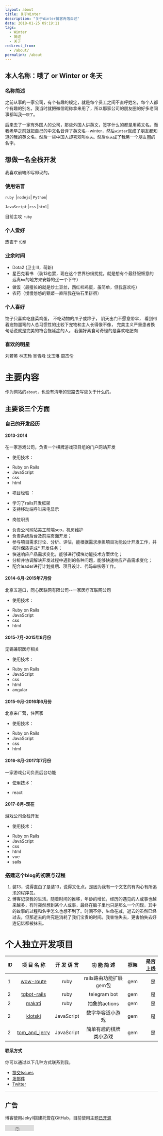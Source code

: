```yaml
---
layout: about
title: 关于Winter
description: "关于Winter博客角落自述"
data: 2018-01-25 09:19:11
tags:
  - Winter
  - 简述
  - 关于
redirect_from:
  - /about/
permalink: /about
---
```


##  本人名称：哦了 or Winter or 冬天

### 名称简述

之前从事的一家公司，有个有趣的规定，就是每个员工之间不直呼姓名，每个人都个有趣的别名，我当时就把微信昵称拿来用了，所以那家公司的朋友圈的好多老同事都叫我--`哦了`。

后来去了一家有外国人的公司，那些外国人讲英文，签字什么的都是用英文名。而我老早之前就把自己的中文名音译了英文名--winter，然后`winter`就成了朋友都知道的我的英文名。然后一些中国人却喜欢叫`冬天`。然后`冬天`成了我另一个朋友圈的名字。

## 想做一名全栈开发

我喜欢前端即写即现的。

### 使用语言

``ruby ``|``nodejs``| ``Python``|

 ``JavaScript`` |``css`` |``html``|

 目前主攻 ``ruby``

### 个人爱好

 热衷于 `幻想`

### 业余时间

- Dota2 (卫士III，萌新)
- 星巴克看书 （装13也罢，现在这个世界纷纷扰扰，就是想有个最舒服惬意的远离🛏️的地方来安静的坐一个下午）
- 做饭（最擅长的就是炒土豆丝，西红柿鸡蛋，虽简单，但我喜欢吃）
- 农药（慢慢悠悠的甄姬一直陪我在钻石里徘徊）

### 个人喜好

饺子只喜欢吃韭菜鸡蛋，
不吃动物的爪子或蹄子，
阴天出门不愿意带伞，
看到带着宠物遛弯的人总习惯性的比较下宠物和主人长得像不像，
完美主义严重患者换句话说就是完美的符合拖延症的人，
我偏好素食可奇怪的是喜欢吃肥肉

### 喜欢的明星
刘若英 林志玲 吴青峰 沈玉琳 周杰伦

# 主要内容

作为网站的`about`，也没有清晰的思路去写些关于什么的。

## 主要谈三个方面

### 自己的开发经历

#### 2013-2014
在一家游戏公司，负责一个棋牌游戏项目组的门户网站开发
* 使用技术：
- Ruby on Rails
- JavaScript
- css
- html

* 项目经验 ：   
- 学习了rails开发框架
- 支持移动端呼叫来电显示

* 岗位职责
- 负责公司网站美工前端seo，机房维护
- 负责系统后台及前端页面开发；
- 参与项目需求讨论、分析、评估，能根据需求承担项目功能设计开发工作，并按时保质完成* 开发任务；
- 快速响应产品需求变化，能够进行模块功能技术方案优化；
- 分析并协调解决开发过程中遇到的各种问题，能够快速响应产品需求变化；
- 配合leader进行计划排期、项目设计、代码审核等工作。

#### 2014-6月-2015年7月份
北京五道口，同心医联网有限公司--一家医疗互联网公司

* 使用技术：
- Ruby on Rails
- JavaScript
- css
- html

#### 2015-7月-2015年8月份
无锡兼职医疗相关

* 使用技术：
- Ruby on Rails
- JavaScript
- css
- html
- angular

#### 2015-9月-2016年6月份
北京来广营，住百家

* 使用技术：
- Ruby on Rails
- JavaScript
- css
- html

#### 2016-8月-2017年7月份
一家游戏公司负责后台功能

* 使用技术：
- react

#### 2017-8月-现在
游戏公司全栈开发

* 使用技术：
- Ruby on Rails
- JavaScript
- css
- html
- vue
- sails

### 搭建这个blog的初衷与过程

1. 装13，说得直白了是装13，说得文化点，是因为我有一个文艺的有内心有所追求的程序员。
2. 博客记录我的生活。随着时间的推移，年龄的增长，经历的遇见的人或事也越来越多，有时突然想到某个人或事，最终在脑子里也只是那么一个闪现，其中的故事的过程和名字怎么也想不到了。时间不停，生命在减，逝去的虽然已经过去，但那逝去的终究是消耗了我们宝贵的时间。我害怕失去，更害怕失去好连记忆都被抹去。

# 个人独立开发项目

ID|项 目 名 称| 开 发 语 言| 功 能 简 述| 框架| 是否上线|
|:--------|:-------:|:-------:|:-------:|:-------:|-------:|
1|[wow-route](https://github.com/winterbang/wow-route)| ruby |rails路由功能扩展gem包|gem|是
2|[tgbot-rails](https://github.com/winterbang/tgbot-rails)|ruby|telegram bot|gem|是
2|[makati](https://github.com/winterbang/makati)|ruby|抽象的actions|gem|是
2|[klotski](https://github.com/winterbang/klotski)|JavaScript|数字华容道小游戏|gem|是
2|[tom_and_jerry](https://github.com/winterbang/tom_and_jerry)|JavaScript|简单有趣的棋牌类小游戏|gem|是

#### 联系方式

你可以通过以下几种方式联系到我。

* [提交Issues](https://github.com/winterbang/winterbang.github.io/issues)
* [发邮件](mailto:zwtao90@gmail.com)
* [Twitter](https://twitter.com/winterbang)

******
## 广告

博客使用Jekyll搭建托管在GitHub，目前使用主题[已开源](https://github.com/winterbang/jekyll-aquarius)
<iframe src="http://ghbtns.com/github-btn.html?user=winterbang&repo=winterbang.github.io&type=fork&count=true" allowtransparency="true" frameborder="0" scrolling="0" width="95" height="20"></iframe>
